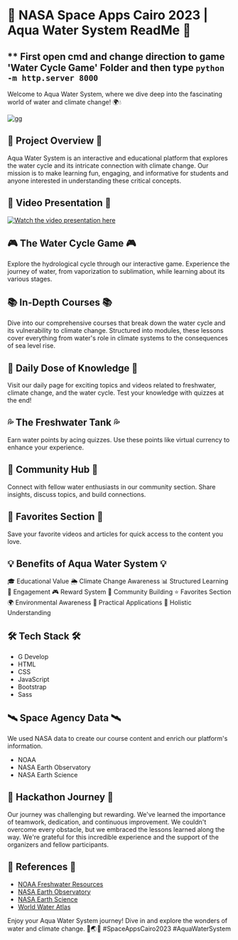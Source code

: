 # 🚀 NASA Space Apps Cairo 2023 | Aqua Water System ReadMe 🌊

## ** First open cmd and change direction to game 'Water Cycle Game' Folder and then type `python -m http.server 8000` ##


Welcome to Aqua Water System, where we dive deep into the fascinating world of water and climate change! 🌍💧


![gg](https://github.com/youssefx99/HedroMen/assets/125581694/3ca2c6ad-7dc1-4303-b693-e2bdcef58ebb)
## 🌊 Project Overview 🌊
Aqua Water System is an interactive and educational platform that explores the water cycle and its intricate connection with climate change. Our mission is to make learning fun, engaging, and informative for students and anyone interested in understanding these critical concepts.

## 🎥 Video Presentation 🎥
[![Watch the video presentation here](https://img.youtube.com/vi/hqf8SFibH9c/0.jpg)](https://www.youtube.com/watch?v=hqf8SFibH9c&ab_channel=%D8%A7%D9%84%D9%81%D9%8A%D8%B2%D9%8A%D8%A7%D8%A6%D9%8A%7CElphzy2e)


## 🎮 The Water Cycle Game 🎮
Explore the hydrological cycle through our interactive game. Experience the journey of water, from vaporization to sublimation, while learning about its various stages.

## 📚 In-Depth Courses 📚
Dive into our comprehensive courses that break down the water cycle and its vulnerability to climate change. Structured into modules, these lessons cover everything from water's role in climate systems to the consequences of sea level rise.

## 🌟 Daily Dose of Knowledge 🌟
Visit our daily page for exciting topics and videos related to freshwater, climate change, and the water cycle. Test your knowledge with quizzes at the end!

## 💦 The Freshwater Tank 💦
Earn water points by acing quizzes. Use these points like virtual currency to enhance your experience.

## 💬 Community Hub 💬
Connect with fellow water enthusiasts in our community section. Share insights, discuss topics, and build connections.

## 📖 Favorites Section 📖
Save your favorite videos and articles for quick access to the content you love.

## 💡 Benefits of Aqua Water System 💡
🎓 Educational Value
🌦 Climate Change Awareness
📊 Structured Learning
🤩 Engagement
🎮 Reward System
👥 Community Building
⭐ Favorites Section
🌍 Environmental Awareness
💼 Practical Applications
🧠 Holistic Understanding



## 🛠 Tech Stack 🛠
- G Develop
- HTML
- CSS
- JavaScript
- Bootstrap
- Sass

## 🛰 Space Agency Data 🛰
We used NASA data to create our course content and enrich our platform's information.
- NOAA
- NASA Earth Observatory
- NASA Earth Science

## 🚀 Hackathon Journey 🚀
Our journey was challenging but rewarding. We've learned the importance of teamwork, dedication, and continuous improvement. We couldn't overcome every obstacle, but we embraced the lessons learned along the way. We're grateful for this incredible experience and the support of the organizers and fellow participants.

## 🔗 References 🔗
- [NOAA Freshwater Resources](https://www.noaa.gov/education/resource-collections/freshwater/water-cycle)
- [NASA Earth Observatory](https://earthobservatory.nasa.gov/features/Water/page2.php)
- [NASA Earth Science](https://science.nasa.gov/earth-science/oceanography/ocean-earth-system/ocean-water-cycle)
- [World Water Atlas](https://www.worldwateratlas.org/methodologies/)


Enjoy your Aqua Water System journey! Dive in and explore the wonders of water and climate change. 🌊🌏🌞 #SpaceAppsCairo2023 #AquaWaterSystem
